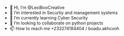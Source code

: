 - 👋 Hi, I’m @LexiBooCreative
- 👀 I’m interested in Securtiy and management systems 
- 🌱 I’m currently learning Cyber Security
- 💞️ I’m looking to collaborate on python projects
- 📫 How to reach me +233274184404 / boadu.akhcvoh

<!---
LexiBooCreative/LexiBooCreative is a ✨ special ✨ repository because its `README.md` (this file) appears on your GitHub profile.
You can click the Preview link to take a look at your changes.
--->
